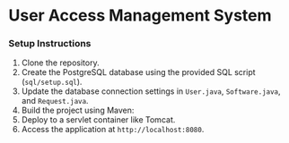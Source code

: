 # User Access Management System

### Setup Instructions
1. Clone the repository.
2. Create the PostgreSQL database using the provided SQL script (`sql/setup.sql`).
3. Update the database connection settings in `User.java`, `Software.java`, and `Request.java`.
4. Build the project using Maven:
5. Deploy to a servlet container like Tomcat.
6. Access the application at `http://localhost:8080`.
